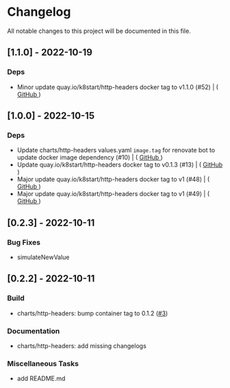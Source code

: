 # Changelog

All notable changes to this project will be documented in this file.

## [1.1.0] - 2022-10-19

### Deps

- Minor update quay.io/k8start/http-headers docker tag to v1.1.0 (#52) | ( [ GitHub ](https://github.com/bukowa/charts/commit/12e04940631682ccbb94b6cd029571e121c07ce9) )

## [1.0.0] - 2022-10-15

### Deps

- Update charts/http-headers values.yaml `image.tag` for renovate bot to update docker image dependency (#10) | ( [ GitHub ](https://github.com/bukowa/charts/commit/b61916ed2b6bdaeec3d5c7d0373dcc3492cd942c) )
- Update quay.io/k8start/http-headers docker tag to v0.1.3 (#13) | ( [ GitHub ](https://github.com/bukowa/charts/commit/7df3deadb3e49230e6ae983753f3dca3a0769323) )
- Major update quay.io/k8start/http-headers docker tag to v1 (#48) | ( [ GitHub ](https://github.com/bukowa/charts/commit/9044a269b9e12f997deb22125b78ddbcccc39303) )
- Major update quay.io/k8start/http-headers docker tag to v1 (#49) | ( [ GitHub ](https://github.com/bukowa/charts/commit/68f60721e37ad7ce6942f3547973928e84f0bdbc) )

## [0.2.3] - 2022-10-11

### Bug Fixes

- simulateNewValue

## [0.2.2] - 2022-10-11

### Build

- charts/http-headers: bump container tag to 0.1.2 ([#3](https://github.com/bukowa/charts/issues/3))

### Documentation

- charts/http-headers: add missing changelogs

### Miscellaneous Tasks

- add README.md

